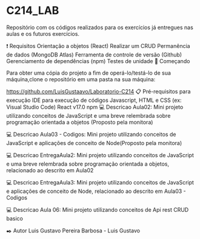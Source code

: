# C214_LAB
Repositório com os códigos realizados para os exercícios já entregues nas aulas e os futuros exercícios.

❗ Requisitos
 Orientação a objetos (React)
 Realizar um CRUD
 Permanência de dados (MongoDB Atlas)
 Ferramenta de controle de versão (Github)
 Gerenciamento de dependências (npm)
 Testes de unidade
🚀 Começando

Para obter uma cópia do projeto a fim de operá-lo/testá-lo de sua máquina,clone o repositório em uma pasta na sua máquina:

https://github.com/LuisGustaavo/Laboratorio-C214
📋 Pré-requisitos para execução
IDE para execução de códigos Javascript, HTML e CSS (ex: Visual Studio Code)
React v17.0
npm
💻 Descricao Aula02:
Mini projeto utilizando conceitos de JavaScript e uma breve relembrada sobre programação orientada a objetos (Proposto pela monitora)

💻 Descricao Aula03 - Codigos:
Mini projeto utilizando conceitos de JavaScript e aplicações de conceito de Node(Proposto pela monitora)

💻 Descricao EntregaAula2:
Mini projeto utilizando conceitos de JavaScript e uma breve relembrada sobre programação orientada a objetos, relacionado ao descrito em Aula02

💻 Descricao EntregaAula3:
Mini projeto utilizando conceitos de JavaScript e aplicações de conceito de Node, relacionado ao descrito em Aula03 - Codigos

💻 Descricao Aula 06:
Mini projeto utilizando conceitos de Api rest CRUD basico

✒️ Autor
Luis Gustavo Pereira Barbosa - Luis Gustavo
